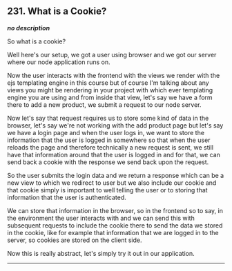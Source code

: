 ## 231. What is a Cookie?

<strong><em>no description</em></strong>

So what is a cookie? 

Well here's our setup, we got a user using browser and we got our server where
our node application runs on. 

Now the user interacts with the frontend with the views we render with the ejs
templating engine in this course but of course I'm talking about any views you
might be rendering in your project with which ever templating engine you are
using and from inside that view, let's say we have a form there to add a new
product, we submit a request to our node server. 

Now let's say that request requires us to store some kind of data in the
browser, let's say we're not working with the add product page but let's say we
have a login page and when the user logs in, we want to store the information
that the user is logged in somewhere so that when the user reloads the page and
therefore technically a new request is sent, we still have that information
around that the user is logged in and for that, we can send back a cookie with
the response we send back upon the request. 

So the user submits the login data and we return a response which can be a new
view to which we redirect to user but we also include our cookie and that cookie
simply is important to well telling the user or to storing that information that
the user is authenticated. 

We can store that information in the browser, so in the frontend so to say, in
the environment the user interacts with and we can send this with subsequent
requests to include the cookie there to send the data we stored in the cookie,
like for example that information that we are logged in to the server, so
cookies are stored on the client side. 

Now this is really abstract, let's simply try it out in our application. 

---